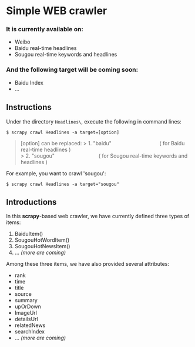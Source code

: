 # **Simple WEB crawler**

### It is currently available on:
+ Weibo
+ Baidu real-time headlines
+ Sougou real-time keywords and headlines

### And the following target will be coming soon:
+ Baidu Index
+ ...

## Instructions
Under the directory `Headlines\`, execute the following in command lines:

`$ scrapy crawl Headlines -a target=[option]`

>  [option] can be replaced: 
	> 1. "baidu" &nbsp;&nbsp;&ensp;&emsp;&emsp;&emsp;&emsp;&emsp;&emsp;&emsp;&emsp;( for Baidu real-time headlines )    
	> 2. "sougou" &nbsp;&emsp;&emsp;&emsp;&emsp;&emsp;&emsp;&emsp;&emsp;( for Sougou real-time keywords and headlines )

For example, you want to crawl 'sougou':

`$ scrapy crawl Headlines -a target="sougou"` 

## Introductions
In this **scrapy**-based web crawler, we have currently defined three types of items:

1. BaiduItem()  
2. SougouHotWordItem()
3. SougouHotNewsItem()
4. ... *(more are coming)*

Among these three items, we have also provided several attributes:

+ rank
+ time
+ title
+ source
+ summary
+ upOrDown
+ ImageUrl
+ detailsUrl
+ relatedNews
+ searchIndex
+ ... *(more are coming)*





